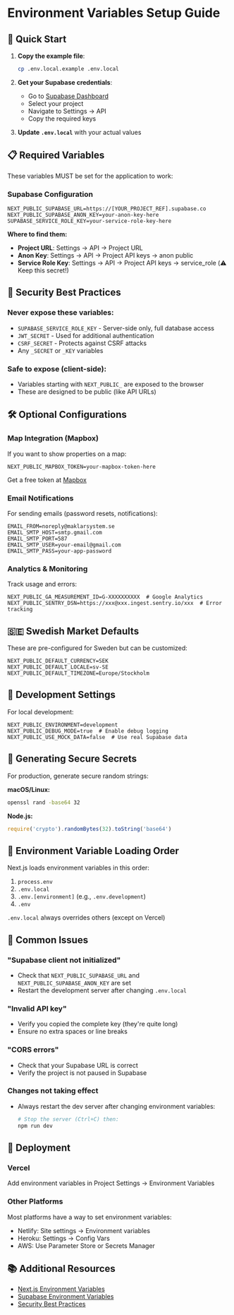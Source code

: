 # Environment Variables Setup Guide

## 🚀 Quick Start

1. **Copy the example file**:
   ```bash
   cp .env.local.example .env.local
   ```

2. **Get your Supabase credentials**:
   - Go to [Supabase Dashboard](https://app.supabase.com)
   - Select your project
   - Navigate to Settings → API
   - Copy the required keys

3. **Update `.env.local`** with your actual values

## 📋 Required Variables

These variables MUST be set for the application to work:

### Supabase Configuration
```env
NEXT_PUBLIC_SUPABASE_URL=https://[YOUR_PROJECT_REF].supabase.co
NEXT_PUBLIC_SUPABASE_ANON_KEY=your-anon-key-here
SUPABASE_SERVICE_ROLE_KEY=your-service-role-key-here
```

**Where to find them:**
- **Project URL**: Settings → API → Project URL
- **Anon Key**: Settings → API → Project API keys → anon public
- **Service Role Key**: Settings → API → Project API keys → service_role (⚠️ Keep this secret!)

## 🔐 Security Best Practices

### Never expose these variables:
- `SUPABASE_SERVICE_ROLE_KEY` - Server-side only, full database access
- `JWT_SECRET` - Used for additional authentication
- `CSRF_SECRET` - Protects against CSRF attacks
- Any `_SECRET` or `_KEY` variables

### Safe to expose (client-side):
- Variables starting with `NEXT_PUBLIC_` are exposed to the browser
- These are designed to be public (like API URLs)

## 🛠️ Optional Configurations

### Map Integration (Mapbox)
If you want to show properties on a map:
```env
NEXT_PUBLIC_MAPBOX_TOKEN=your-mapbox-token-here
```
Get a free token at [Mapbox](https://www.mapbox.com/)

### Email Notifications
For sending emails (password resets, notifications):
```env
EMAIL_FROM=noreply@maklarsystem.se
EMAIL_SMTP_HOST=smtp.gmail.com
EMAIL_SMTP_PORT=587
EMAIL_SMTP_USER=your-email@gmail.com
EMAIL_SMTP_PASS=your-app-password
```

### Analytics & Monitoring
Track usage and errors:
```env
NEXT_PUBLIC_GA_MEASUREMENT_ID=G-XXXXXXXXXX  # Google Analytics
NEXT_PUBLIC_SENTRY_DSN=https://xxx@xxx.ingest.sentry.io/xxx  # Error tracking
```

## 🇸🇪 Swedish Market Defaults

These are pre-configured for Sweden but can be customized:
```env
NEXT_PUBLIC_DEFAULT_CURRENCY=SEK
NEXT_PUBLIC_DEFAULT_LOCALE=sv-SE
NEXT_PUBLIC_DEFAULT_TIMEZONE=Europe/Stockholm
```

## 🧪 Development Settings

For local development:
```env
NEXT_PUBLIC_ENVIRONMENT=development
NEXT_PUBLIC_DEBUG_MODE=true  # Enable debug logging
NEXT_PUBLIC_USE_MOCK_DATA=false  # Use real Supabase data
```

## 📝 Generating Secure Secrets

For production, generate secure random strings:

**macOS/Linux:**
```bash
openssl rand -base64 32
```

**Node.js:**
```javascript
require('crypto').randomBytes(32).toString('base64')
```

## 🔄 Environment Variable Loading Order

Next.js loads environment variables in this order:
1. `process.env`
2. `.env.local`
3. `.env.[environment]` (e.g., `.env.development`)
4. `.env`

`.env.local` always overrides others (except on Vercel)

## 🚨 Common Issues

### "Supabase client not initialized"
- Check that `NEXT_PUBLIC_SUPABASE_URL` and `NEXT_PUBLIC_SUPABASE_ANON_KEY` are set
- Restart the development server after changing `.env.local`

### "Invalid API key"
- Verify you copied the complete key (they're quite long)
- Ensure no extra spaces or line breaks

### "CORS errors"
- Check that your Supabase URL is correct
- Verify the project is not paused in Supabase

### Changes not taking effect
- Always restart the dev server after changing environment variables:
  ```bash
  # Stop the server (Ctrl+C) then:
  npm run dev
  ```

## 🚀 Deployment

### Vercel
Add environment variables in Project Settings → Environment Variables

### Other Platforms
Most platforms have a way to set environment variables:
- Netlify: Site settings → Environment variables
- Heroku: Settings → Config Vars
- AWS: Use Parameter Store or Secrets Manager

## 📚 Additional Resources

- [Next.js Environment Variables](https://nextjs.org/docs/basic-features/environment-variables)
- [Supabase Environment Variables](https://supabase.com/docs/guides/getting-started/tutorials/with-nextjs#get-the-api-keys)
- [Security Best Practices](https://supabase.com/docs/guides/auth/row-level-security)